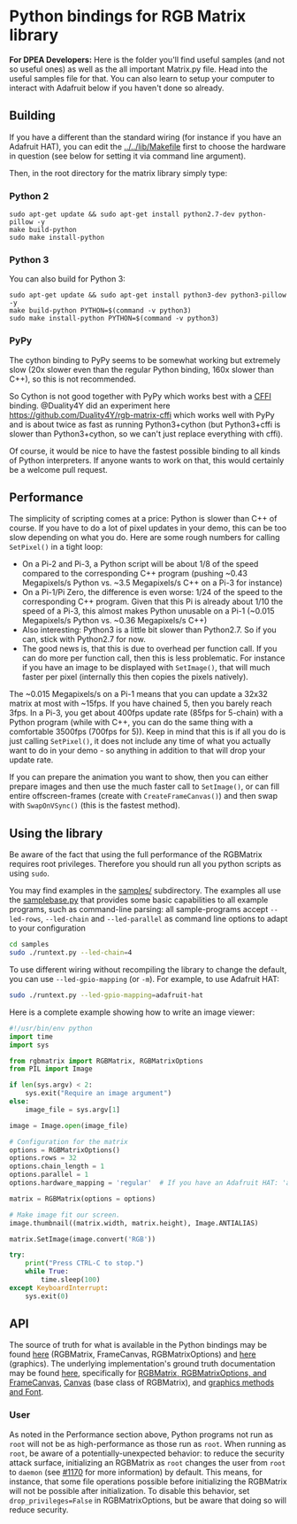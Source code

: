 Python bindings for RGB Matrix library
======================================

**For DPEA Developers:**
Here is the folder you'll find useful samples (and not so useful ones) as well as the all important Matrix.py file. Head into the useful samples file for that. You can also learn to setup your computer to interact with Adafruit below if you haven't done so already.

Building
--------

If you have a different than the standard wiring (for instance if you have an
Adafruit HAT), you can edit the [../../lib/Makefile](../../lib/Makefile#L26) first to choose
the hardware in question (see below for setting it via command line argument).

Then, in the root directory for the matrix library simply type:

### Python 2

```shell
sudo apt-get update && sudo apt-get install python2.7-dev python-pillow -y
make build-python
sudo make install-python
```

### Python 3
You can also build for Python 3:

```shell
sudo apt-get update && sudo apt-get install python3-dev python3-pillow -y
make build-python PYTHON=$(command -v python3)
sudo make install-python PYTHON=$(command -v python3)
```

### PyPy
The cython binding to PyPy seems to be somewhat working but extremely slow (20x
slower even than the regular Python binding, 160x slower than C++), so this is
not recommended.

So Cython is not good together with PyPy which works best with a
[CFFI](https://cffi.readthedocs.io/) binding. @Duality4Y did an experiment here
https://github.com/Duality4Y/rgb-matrix-cffi which works well with PyPy and is
about twice as fast as running Python3+cython (but Python3+cffi is slower than
Python3+cython, so we can't just replace everything with cffi).

Of course, it would be nice to have the fastest possible binding to all kinds
of Python interpreters. If anyone wants to work on that, this would certainly
be a welcome pull request.

Performance
-----------
The simplicity of scripting comes at a price: Python is slower than C++ of
course.
If you have to do a lot of pixel updates in your demo, this can be too slow
depending on what you do. Here are some rough numbers for calling `SetPixel()`
in a tight loop:

  * On a Pi-2 and Pi-3, a Python script will be about 1/8 of the speed compared
    to the corresponding C++ program (pushing ~0.43 Megapixels/s Python
    vs. ~3.5 Megapixels/s C++ on a Pi-3 for instance)
  * On a Pi-1/Pi Zero, the difference is even worse: 1/24 of the speed to the
    corresponding C++ program. Given that this Pi is already about 1/10 the
    speed of a Pi-3, this almost makes Python unusable on a Pi-1
    (~0.015 Megapixels/s Python vs. ~0.36 Megapixels/s C++)
  * Also interesting: Python3 is a little bit slower than Python2.7.
    So if you can, stick with Python2.7 for now.
  * The good news is, that this is due to overhead per function call. If you
    can do more per function call, then this is less problematic. For instance
    if you have an image to be displayed with `SetImage()`, that will much
    faster per pixel (internally this then copies the pixels natively).

The ~0.015 Megapixels/s on a Pi-1 means that you can update a 32x32 matrix
at most with ~15fps. If you have chained 5, then you barely reach 3fps.
In a Pi-3, you get about 400fps update rate (85fps for 5-chain) with a Python
program (while with C++, you can do the same thing with a comfortable 3500fps
(700fps for 5)). Keep in mind that this is if all you do is just calling
`SetPixel()`, it does not include any time of what you actually want to do in
your demo - so anything in addition to that will drop your update rate.

If you can prepare the animation you want to show, then you can either prepare
images and then use the much faster call to `SetImage()`, or can fill
entire offscreen-frames (create with `CreateFrameCanvas()`) and then
swap with `SwapOnVSync()` (this is the fastest method).

Using the library
-----------------

Be aware of the fact that using the full performance of the RGBMatrix requires root privileges.
Therefore you should run all you python scripts as using `sudo`.

You may find examples in the [samples/](samples) subdirectory.
The examples all use the [samplebase.py](samples/samplebase.py) that provides
some basic capabilities to all example programs, such as command-line parsing: all
sample-programs accept `--led-rows`, `--led-chain` and `--led-parallel` as
command line options to adapt to your configuration

```bash
cd samples
sudo ./runtext.py --led-chain=4
```

To use different wiring without recompiling the library to change the default,
you can use `--led-gpio-mapping` (or `-m`). For example, to use Adafruit HAT:
```bash
sudo ./runtext.py --led-gpio-mapping=adafruit-hat
```

Here is a complete example showing how to write an image viewer:
```python
#!/usr/bin/env python
import time
import sys

from rgbmatrix import RGBMatrix, RGBMatrixOptions
from PIL import Image

if len(sys.argv) < 2:
    sys.exit("Require an image argument")
else:
    image_file = sys.argv[1]

image = Image.open(image_file)

# Configuration for the matrix
options = RGBMatrixOptions()
options.rows = 32
options.chain_length = 1
options.parallel = 1
options.hardware_mapping = 'regular'  # If you have an Adafruit HAT: 'adafruit-hat'

matrix = RGBMatrix(options = options)

# Make image fit our screen.
image.thumbnail((matrix.width, matrix.height), Image.ANTIALIAS)

matrix.SetImage(image.convert('RGB'))

try:
    print("Press CTRL-C to stop.")
    while True:
        time.sleep(100)
except KeyboardInterrupt:
    sys.exit(0)
```

## API

The source of truth for what is available in the Python bindings may be found [here](rgbmatrix/core.pyx) (RGBMatrix, FrameCanvas, RGBMatrixOptions) and [here](rgbmatrix/graphics.pyx) (graphics).  The underlying implementation's ground truth documentation may be found [here](../../include), specifically for [RGBMatrix, RGBMatrixOptions, and FrameCanvas](../../include/led-matrix.h), [Canvas](../../include/canvas.h) (base class of RGBMatrix), and [graphics methods and Font](../../include/graphics.h).

### User

As noted in the Performance section above, Python programs not run as `root` will not be as high-performance as those run as `root`.  When running as `root`, be aware of a potentially-unexpected behavior: to reduce the security attack surface, initializing an RGBMatrix as `root` changes the user from `root` to `daemon` (see [#1170](https://github.com/hzeller/rpi-rgb-led-matrix/issues/1170) for more information) by default.  This means, for instance, that some file operations possible before initializing the RGBMatrix will not be possible after initialization.  To disable this behavior, set `drop_privileges=False` in RGBMatrixOptions, but be aware that doing so will reduce security.
